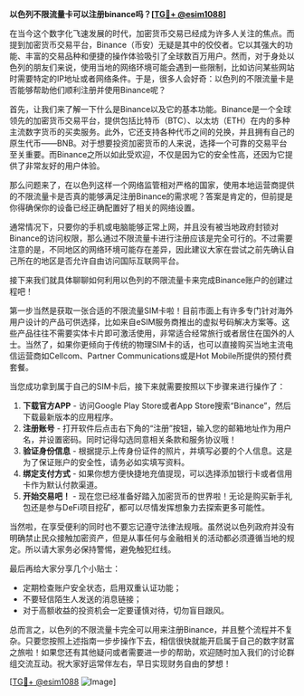 **以色列不限流量卡可以注册binance吗？[[TG💪+ @esim1088](https://t.me/s/esim1088)]**

在当今这个数字化飞速发展的时代，加密货币交易已经成为许多人关注的焦点。而提到加密货币交易平台，Binance（币安）无疑是其中的佼佼者。它以其强大的功能、丰富的交易品种和便捷的操作体验吸引了全球数百万用户。然而，对于身处以色列的朋友们来说，使用当地的网络环境可能会遇到一些限制，比如访问某些网站时需要特定的IP地址或者网络条件。于是，很多人会好奇：以色列的不限流量卡是否能够帮助他们顺利注册并使用Binance呢？

首先，让我们来了解一下什么是Binance以及它的基本功能。Binance是一个全球领先的加密货币交易平台，提供包括比特币（BTC）、以太坊（ETH）在内的多种主流数字货币的买卖服务。此外，它还支持各种代币之间的兑换，并且拥有自己的原生代币——BNB。对于想要投资加密货币的人来说，选择一个可靠的交易平台至关重要。而Binance之所以如此受欢迎，不仅是因为它的安全性高，还因为它提供了非常友好的用户体验。

那么问题来了，在以色列这样一个网络监管相对严格的国家，使用本地运营商提供的不限流量卡是否真的能够满足注册Binance的需求呢？答案是肯定的，但前提是你得确保你的设备已经正确配置好了相关的网络设置。

通常情况下，只要你的手机或电脑能够正常上网，并且没有被当地政府封锁对Binance的访问权限，那么通过不限流量卡进行注册应该是完全可行的。不过需要注意的是，不同地区的网络环境可能存在差异，因此建议大家在尝试之前先确认自己所在的地区是否允许自由访问国际互联网平台。

接下来我们就具体聊聊如何利用以色列的不限流量卡来完成Binance账户的创建过程吧！

第一步当然是获取一张合适的不限流量SIM卡啦！目前市面上有许多专门针对海外用户设计的产品可供选择，比如来自eSIM服务商推出的虚拟号码解决方案等。这些产品往往不需要实体卡片即可激活使用，非常适合经常旅行或者居住在国外的人士。当然了，如果你更倾向于传统的物理SIM卡的话，也可以直接购买当地主流电信运营商如Cellcom、Partner Communications或是Hot Mobile所提供的预付费套餐。

当您成功拿到属于自己的SIM卡后，接下来就需要按照以下步骤来进行操作了：

1. **下载官方APP** - 访问Google Play Store或者App Store搜索“Binance”，然后下载最新版本的应用程序。
2. **注册账号** - 打开软件后点击右下角的“注册”按钮，输入您的邮箱地址作为用户名，并设置密码。同时记得勾选同意相关条款和服务协议哦！
3. **验证身份信息** - 根据提示上传身份证件的照片，并填写必要的个人信息。这是为了保证账户的安全性，请务必如实填写资料。
4. **绑定支付方式** - 如果你想方便快捷地充值提现，可以选择添加银行卡或者信用卡作为默认付款渠道。
5. **开始交易吧！** - 现在您已经准备好踏入加密货币的世界啦！无论是购买新手礼包还是参与DeFi项目挖矿，都可以尽情发挥想象力去探索更多可能性。

当然啦，在享受便利的同时也不要忘记遵守法律法规哦。虽然说以色列政府并没有明确禁止民众接触加密资产，但是从事任何与金融相关的活动都必须遵循当地的规定。所以请大家务必保持警惕，避免触犯红线。

最后再给大家分享几个小贴士：
- 定期检查账户安全状态，启用双重认证功能；
- 不要轻信陌生人发送的消息链接；
- 对于高额收益的投资机会一定要谨慎对待，切勿盲目跟风。

总而言之，以色列的不限流量卡完全可以用来注册Binance，并且整个流程并不复杂。只要您按照上述指南一步步操作下去，相信很快就能开启属于自己的数字财富之旅啦！如果您还有其他疑问或者需要进一步的帮助，欢迎随时加入我们的讨论群组交流互动。祝大家好运常伴左右，早日实现财务自由的梦想！

[[TG💪+ @esim1088](https://t.me/s/esim1088) ![Image](https://i.postimg.cc/4NQfJmqS/Snipaste-2025-05-13-00-14-12.png)]